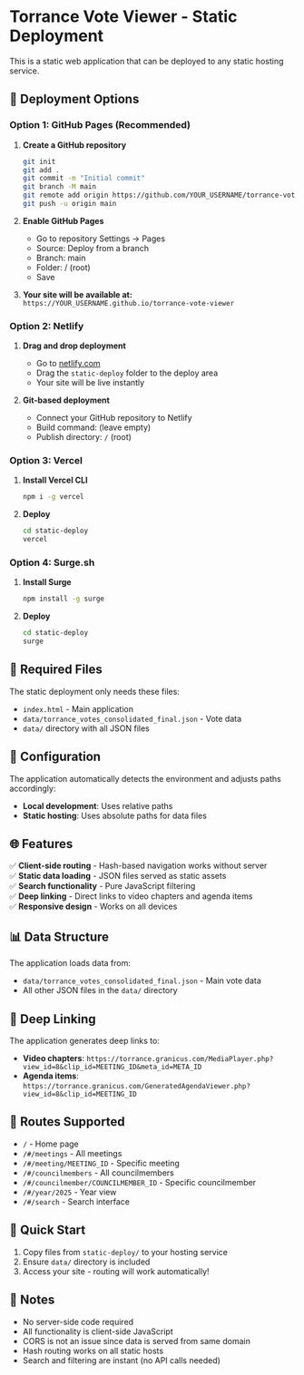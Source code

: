 # Torrance Vote Viewer - Static Deployment

This is a static web application that can be deployed to any static hosting service.

## 🚀 Deployment Options

### Option 1: GitHub Pages (Recommended)

1. **Create a GitHub repository**
   ```bash
   git init
   git add .
   git commit -m "Initial commit"
   git branch -M main
   git remote add origin https://github.com/YOUR_USERNAME/torrance-vote-viewer.git
   git push -u origin main
   ```

2. **Enable GitHub Pages**
   - Go to repository Settings → Pages
   - Source: Deploy from a branch
   - Branch: main
   - Folder: / (root)
   - Save

3. **Your site will be available at:**
   `https://YOUR_USERNAME.github.io/torrance-vote-viewer`

### Option 2: Netlify

1. **Drag and drop deployment**
   - Go to [netlify.com](https://netlify.com)
   - Drag the `static-deploy` folder to the deploy area
   - Your site will be live instantly

2. **Git-based deployment**
   - Connect your GitHub repository to Netlify
   - Build command: (leave empty)
   - Publish directory: `/` (root)

### Option 3: Vercel

1. **Install Vercel CLI**
   ```bash
   npm i -g vercel
   ```

2. **Deploy**
   ```bash
   cd static-deploy
   vercel
   ```

### Option 4: Surge.sh

1. **Install Surge**
   ```bash
   npm install -g surge
   ```

2. **Deploy**
   ```bash
   cd static-deploy
   surge
   ```

## 📁 Required Files

The static deployment only needs these files:
- `index.html` - Main application
- `data/torrance_votes_consolidated_final.json` - Vote data
- `data/` directory with all JSON files

## 🔧 Configuration

The application automatically detects the environment and adjusts paths accordingly:
- **Local development**: Uses relative paths
- **Static hosting**: Uses absolute paths for data files

## 🌐 Features

✅ **Client-side routing** - Hash-based navigation works without server  
✅ **Static data loading** - JSON files served as static assets  
✅ **Search functionality** - Pure JavaScript filtering  
✅ **Deep linking** - Direct links to video chapters and agenda items  
✅ **Responsive design** - Works on all devices  

## 📊 Data Structure

The application loads data from:
- `data/torrance_votes_consolidated_final.json` - Main vote data
- All other JSON files in the `data/` directory

## 🔗 Deep Linking

The application generates deep links to:
- **Video chapters**: `https://torrance.granicus.com/MediaPlayer.php?view_id=8&clip_id=MEETING_ID&meta_id=META_ID`
- **Agenda items**: `https://torrance.granicus.com/GeneratedAgendaViewer.php?view_id=8&clip_id=MEETING_ID`

## 🎯 Routes Supported

- `/` - Home page
- `/#/meetings` - All meetings
- `/#/meeting/MEETING_ID` - Specific meeting
- `/#/councilmembers` - All councilmembers
- `/#/councilmember/COUNCILMEMBER_ID` - Specific councilmember
- `/#/year/2025` - Year view
- `/#/search` - Search interface

## 🚀 Quick Start

1. Copy files from `static-deploy/` to your hosting service
2. Ensure `data/` directory is included
3. Access your site - routing will work automatically!

## 📝 Notes

- No server-side code required
- All functionality is client-side JavaScript
- CORS is not an issue since data is served from same domain
- Hash routing works on all static hosts
- Search and filtering are instant (no API calls needed)
